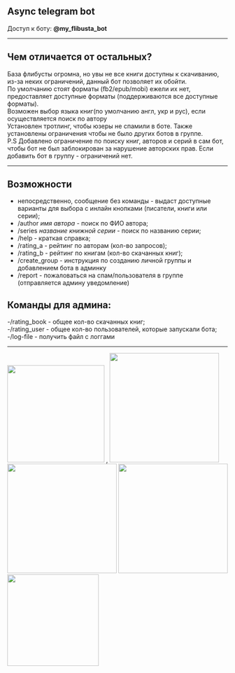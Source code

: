 Async telegram bot
-----
Доступ к боту: <b>@my_flibusta_bot</b>
_________
Чем отличается от остальных? 
---
База флибусты огромна, но увы не все книги доступны к скачиванию, из-за неких ограничений, данный бот позволяет их обойти.\
По умолчанию стоят форматы (fb2/epub/mobi) ежели их нет, предоставляет доступные форматы (поддерживаются все доступные форматы).\
Возможен выбор языка книг(по умолчанию англ, укр и рус), если осуществляется поиск по автору\
Установлен тротлинг, чтобы юзеры не спамили в боте. Также установлены ограничения чтобы не было других ботов в группе. \
P.S Добавлено ограничение по поиску книг, авторов и серий в сам бот, чтобы бот не был заблокирован за нарушение авторских прав. Если добавить бот в группу - ограничений нет.
_____________
Возможности
---
- непосредственно, сообщение без команды - выдаст доступные варианты для выбора с инлайн кнопками (писатели, книги или серии);
- /author <i>имя автора</i> - поиск по ФИО автора;
- /series <i>название книжной серии</i> - поиск по названию серии;
- /help - краткая справка;
- /rating_a - рейтинг по авторам (кол-во запросов);
- /rating_b - рейтинг по книгам (кол-во скачанных книг);
- /create_group - инструкция по созданию личной группы и добавлением бота в админку
- /report - пожаловаться на спам/пользователя в группе (отправляется админу уведомление)

Команды для админа:
-------
-/rating_book - общее кол-во скачанных книг;\
-/rating_user - общее кол-во пользователей, которые запускали бота;\
-/log-file - получить файл с логгами
__________

<img src=screenshots/scr1.jpg width="222"/> , <img src=screenshots/scr3.jpg width="250"/>
<img src=screenshots/scr4.jpg width="250"/> 
<img src=screenshots/scr2.jpg width="250"/> <img src=screenshots/scr5.jpg width="209"/> 
